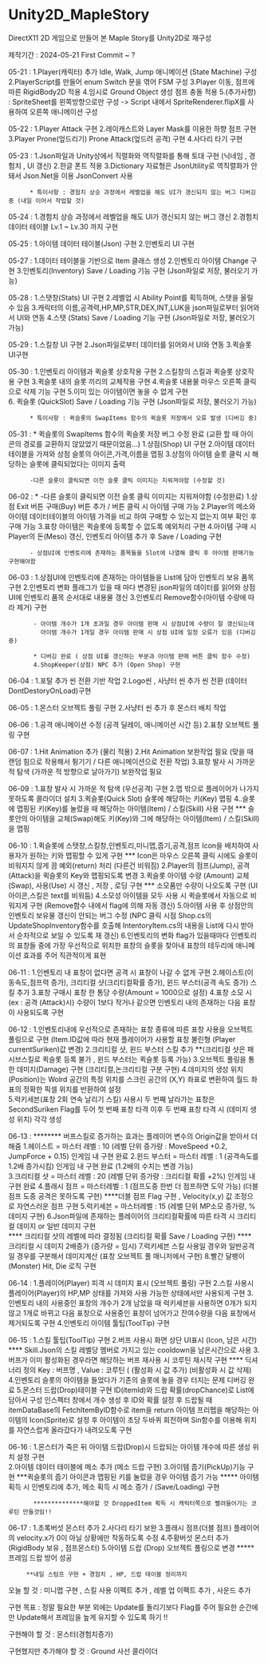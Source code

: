 # Unity2D_MapleStory

DirectX11 2D 게임으로 만들어 본 Maple Story를 Unity2D로 재구성

제작기간 : 2024-05-21 First Commit ~ ?

05-21 :  1.Player(캐릭터) 추가 Idle, Walk, Jump 애니메이션 (State Machine) 구성 
           2.PlayerScript를 만들어 enum Switch 문을 엮어 FSM 구성 
           3.Player 이동, 점프에 따른 RigidBody2D 적용 
           4.임시로 Ground Object 생성 점프 충돌 적용 
           5.(추가사항) : SpriteSheet를 왼쪽방향으로만 구성 -> Script 내에서 SpriteRenderer.flipX를 사용하여 오른쪽 애니메이션 구성 


05-22 : 1.Player Attack 구현 
          2.레이캐스트와 Layer Mask를 이용한 하향 점프 구현 
          3.Player Prone(엎드리기) Prone Attack(엎드려 공격) 구현 
          4.사다리 타기 구현 
   

05-23 : 1.Json파일과 Unity상에서 직렬화와 역직렬화를 통해 토대 구현 (닉네임 , 경험치 , UI 갱신)
          2.한글 폰트 적용
          3.Dictionary 자료형은 JsonUtility로 역직렬화가 안돼서 Json.Net을 이용 JsonConvert 사용

          * 특이사항 : 경험치 상승 과정에서 레벨업을 해도 UI가 갱신되지 않는 버그 디버깅 중 (내일 이어서 작업할 것) 


05-24 : 1.경험치 상승 과정에서 레벨업을 해도 UI가 갱신되지 않는 버그 갱신 
          2.경험치 데이터 테이블 Lv.1 ~ Lv.30 까지 구현 


05-25 : 1.아이템 데이터 테이블(Json) 구현 
          2.인벤토리 UI 구현 


05-27 : 1.데이터 테이블을 기반으로 Item 클래스 생성 
          2.인벤토리 아이템 Change 구현 
          3.인벤토리(Inventory) Save / Loading 기능 구현 (Json파일로 저장, 불러오기 가능)


05-28 : 1.스탯창(Stats) UI 구현 
          2.레벨업 시 Ability Point를 획득하며, 스탯을 올릴 수 있음
          3.캐릭터의 이름,공격력,HP,MP,STR,DEX,INT,LUK을 json파일로부터 읽어와서 UI와 연동 
          4.스탯 (Stats) Save / Loading 기능 구현 (Json파일로 저장, 불러오기 가능)

05-29 : 1.스킬창 UI 구현
          2.Json파일로부터 데이터를 읽어와서 UI와 연동
          3.퀵슬롯 UI구현

05-30 : 1.인벤토리 아이템과 퀵슬롯 상호작용 구현 
          2.스킬창의 스킬과 퀵슬롯 상호작용 구현
          3.퀵슬롯 내의 슬롯 끼리의 교체작용 구현 
          4.퀵슬롯 내용물 마우스 오른쪽 클릭으로 삭제 기능 구현
          5.이미 있는 아이템이면 놓을 수 없게 구현  
          6. 퀵슬롯 (QuickSlot) Save / Loading 기능 구현 (Json파일로 저장, 불러오기 가능)
          
          * 특이사항 : 퀵슬롯의 SwapItems 함수의 퀵슬롯 저장에서 오류 발생 (디버깅 중)

05-31 : * 퀵슬롯의 SwapItems 함수의 퀵슬롯 저장 버그 수정 완료
              (교환 할 때 아이콘의 경로를 교환하지 않았었기 때문이었음...) 
          1.상점(Shop) UI 구현 
          2.아이템 데이터 테이블을 가져와 상점 슬롯의 아이콘,가격,이름을 맵핑
          3.상점의 아이템 슬롯 클릭 시 해당하는 슬롯에 클릭되었다는 이미지 출력
          
          -다른 슬롯이 클릭되면 이전 슬롯 클릭 이미지는 지워져야함 (수정할 것)

06-02 : * -다른 슬롯이 클릭되면 이전 슬롯 클릭 이미지는 지워져야함 (수정완료)
          1.상점 Exit 버튼 구매(Buy) 버튼 추가 / 버튼 클릭 시 아이템 구매 가능
          2.Player의 메소와 아이템 데이터테이블의 아이템 가격을 비교 하여 구매할 수 있는지 없는지 여부 확인 후 구매 가능 
          3.표창 아이템은 퀵슬롯에 등록할 수 없도록 예외처리 구현
          4.아이템 구매 시 Player의 돈(Meso) 갱신, 인벤토리 아이템 추가 후 Save / Loading 구현  
          
          - 상점UI에 인벤토리에 존재하는 품목들을 Slot에 나열해 클릭 후 아이템 판매기능 구현해야함

06-03 : 1.상점UI에 인벤토리에 존재하는 아이템들을 List에 담아 인벤토리 보유 품목 구현 
          2.인벤토리 변화 플래그가 있을 때 마다 변경된 json파일의 데이터를 읽어와 상점 UI에 인벤토리 품목 순서대로 내용물 갱신 
          3.인벤토리 Remove함수(아이템 수량에 따라 제거) 구현  

           - 아이템 개수가 1개 초과일 경우 아이템 판매 시 상점UI에 수량이 잘 갱신되는데 
             아이템 개수가 1개일 경우 아이템 판매 시 상점 UI에 일정 오류가 있음 (디버깅 중)  
          
           * 디버깅 완료 ( 상점 UI를 갱신하는 부분과 아이템 판매 버튼 클릭 함수 수정)
           4.ShopKeeper(상점) NPC 추가 (Open Shop) 구현 

06-04 : 1.포탈 추가 씬 전환 기반 작업 
          2.Logo씬 , 사냥터 씬 추가 씬 전환 (데이터 DontDestoryOnLoad)구현 

06-05 : 1.몬스터 오브젝트 풀링 구현
          2.사냥터 씬 추가 후 몬스터 배치 작업

06-06 : 1.공격 애니메이션 수정 (공격 딜레이, 애니메이션 시간 등)
          2.표창 오브젝트 풀링 구현

06-07 : 1.Hit Animation 추가 (물리 적용) 
          2.Hit Animation 보완작업 필요 (맞을 때 랜덤 힘으로 작용해서 튕기기 / 다른 애니메이션으로 전환 작업)
          3.표창 발사 시 가까운 적 탐색 (가까운 적 방향으로 날아가기) 보완작업 필요 

06-09 : 1.표창 발사 시 가까운 적 탐색 (우선공격) 구현 
          2.맵 밖으로 플레이어가 나가지 못하도록 콜라이더 설치 
          3.퀵슬롯(Quick Slot) 슬롯에 해당하는 키(Key) 맵핑
          4..슬롯에 맵핑된 키(Key)를 눌렀을 때 해당하는 아이템(Item) / 스킬(Skill) 사용 구현 
          *** 슬롯안의 아이템을 교체(Swap)해도 키(Key)와 그에 해당하는 아이템(Item) / 스킬(Skill)을 맵핑 


06-10 : 1.퀵슬롯에 스탯창,스킬창,인벤토리,미니맵,줍기,공격,점프 Icon을 배치하여 사용자가 원하는 키와 맵핑할 수 있게 구현 
          *** Icon은 마우스 오른쪽 클릭 시에도 슬롯이 비워지지 않게 끔 예외(return) 처리 (다른건 비워짐)
          2.Player의 점프(Jump), 공격(Attack)을 퀵슬롯의 Key와 맵핑되도록 변경
          3.퀵슬롯 아이템 수량 (Amount) 교체(Swap), 사용(Use) 시 갱신 , 저장 , 로딩 구현 
            *** 소모품만 수량이 나오도록 구현 (UI아이콘,스킬은 text를 비워둠)
          4.소모성 아이템을 모두 사용 시 퀵슬롯에서 자동으로 비워지게 구현 (Remove함수 내에서 flag에 의해 자동 갱신)
          5.아이템 사용 후 상점안의 인벤토리 보유물 갱신이 안되는 버그 수정 (NPC 클릭 시점 Shop.cs의 UpdateShopInventory함수를 호출해 IntentoryItem.cs의 내용을 List에 다시 받아서 순차적으로 보일 수 있도록 재 갱신)
          6.인벤토리의 변화 flag가 있을때마다 인벤토리의 표창들 중에 가장 우선적으로 위치한 표창의 슬롯을 찾아내 표창의 테두리에 애니메이션 효과를 주어 직관적이게 표현 

06-11 : 1.인벤토리 내 표창이 없다면 공격 시 표창이 나갈 수 없게 구현 
          2.헤이스트(이동속도,점프력 증가), 크리티컬 샷(크리티컬확률 증가), 윈드 부스터(공격 속도 증가) 스킬 추가 
          3.표창 구매시 표창 한 통당 수량(Amount = 1000으로 설정) 
          4.표창 소모 시 (ex : 공격 (Attack)시) 수량이 1보다 작거나 같으면 인벤토리 내의 존재하는 다음 표창이 사용되도록 구현 
          
06-12 : 1.인벤토리내에 우선적으로 존재하는 표창 종류에 따른 표창 사용을 오브젝트 풀링으로 구현
             (Item.ID값에 따라 현재 플레이어가 사용할 표창 불린형 (Player currentSuriken)값 변경)
          2.크리티컬 샷, 윈드 부스터 스킬 추가 **(크리티컬 샷은 패시브스킬로 퀵슬롯 등록 불가 , 윈드 부스터는 퀵슬롯 등록 가능)
          3.오브젝트 풀링을 통한 데미지(Damage) 구현 (크리티컬,논크리티컬 구분 구현) 
          4.데미지의 생성 위치(Position)는 Wolrd 공간의 특정 위치를 스크린 공간의 (X,Y) 좌표로 변환하여 월드 좌표의 정확한
            픽셀 위치를 반환하여 설정  
          5.럭키세븐(표창 2회 연속 날리기 스킬) 사용시 두 번째 날라가는 표창은 SecondSuriken Flag를 두어
            첫 번째 표창 타격 이후 두 번째 표창 타격 시 (데미지 생성 위치) 각각 생성 

06-13 : ******** 버프스킬로 증가하는 효과는 플레이어 변수의 Origin값을 받아서 더해줌 
          1.헤이스트 = 마스터 레벨 : 10 (레벨 단위 증가량 : MoveSpeed +0.2, JumpForce + 0.15) 인게임 내 구현 완료 
          2.윈드 부스터 = 마스터 레벨 : 1 (공격속도를 1.2배 증가시킴) 인게임 내 구현 완료 (1.2배의 수치는 변경 가능)  
          3.크리티컬 샷 = 마스터 레벨 : 20 (레벨 단위 증가량 : 크리티컬 확률 +2%) 인게임 내 구현 완료 
          4.플래시 점프 = 마스터레벨 : 1 (점프도중 한번 더 점프하면 도약 가능) (더블점프 도중 공격은 못하도록 구현)
            ****더블 점프 Flag 구현 , Velocity(x,y) 값 조정으로 자연스러운 점프 구현 
          5.럭키세븐 = 마스터레벨 : 15 (레벨 단위 MP소모 증가량, %데미지 구현)
          6.Json파일에 존재하는 플레이어의 크리티컬확률에 따른 타격 시 크리티컬 데미지 or 일반 데미지 구현  
            **** 크리티컬 샷의 레벨에 따라 결정됨 (크리티컬 확률 Save / Loading 구현) 
            **** 크리티컬 시 데미지 2배증가 (증가량 = 임시)
          7.럭키세븐 스킬 사용일 경우와 일반공격일 경우를 구분해서 데미지계산 (표창 오브젝트 풀 매니저에서 구현)
          8.빨간 달팽이(Monster) Hit, Die 로직 구현 

06-14 : 1.플레이어(Player) 피격 시 데미지 표시 (오브젝트 풀링) 구현
          2.스킬 사용시 플레이어(Player)의 HP,MP 상태를 가져와 사용 가능한 상태에서만 사용되게 구현 
          3.인벤토리 내의 사용중인 표창의 개수가 2개 남았을 때 럭키세븐을 사용하면 0개가 되지 않고 
            1개로 바뀌고 다음 표창으로 사용중인 표창이 넘어가고 잔여수량을 다음 표창에서 제거되도록 구현
          4.인벤토리 아이템 툴팁(ToolTip) 구현 

06-15 : 1.스킬 툴팁(ToolTip) 구현
          2.버프 사용시 화면 상단 UI표시 (Icon, 남은 시간) 
            **** Skill.Json의 스킬 레벨당 멤버로 가지고 있는 cooldown을 남은시간으로 사용 
          3.버프가 이미 활성화된 경우라면 해당하는 버프 재사용 시 코루틴 재시작 구현 
            **** 딕셔너리 정의 Key : 버프명 , Value : 코루틴 ( (활성화 시 값 추가) (비활성화 시 값 삭제)
          4.인벤토리 슬롯의 아이템을 들었다가 기존의 슬롯에 놓을 경우 터지는 문제 디버깅 완료
          5.몬스터 드랍(Drop)테이블 구현 ID(itemId)와 드랍 확률(dropChance)로 List에 담아서 구성 인스펙터 창에서
            개수 생성 후 ID와 확률 설정 후 드랍될 때 itemDataBase의 FetchItemByID함수로 item을 return
            아이템 프리펩을 해당하는 아이템의 Icon(Sprite)로 설정 후 아이템이 초당 두바퀴 회전하며 
            Sin함수를 이용해 위치를 자연스럽게 올라갔다가 내려오도록 구현 
           
06-16 : 1.몬스터가 죽은 뒤 아이템 드랍(Drop)시 드랍되는 아이템 개수에 따른 생성 위치 설정 구현            
          2.아이템 데이터 테이블에 메소 추가 (메소 드랍 구현)
          3.아이템 줍기(PickUp)기능 구현 ***퀵슬롯의 줍기 아이콘과 맵핑된 키를 눌렀을 경우 아이템 줍기 가능 
            ***** 아이템 획득 시 인벤토리에 추가, 메소 획득 시 메소 증가 / (Save/Loading) 구현 

           **************해야할 것 DroppedItem 획득 시 캐릭터쪽으로 빨려들어가는 코루틴 만들것임!!

06-17 : 1.초록버섯 몬스터 추가
          2.사다리 타기 보완
          3.플래시 점프(더블 점프) 플레이어의 velocity.x가 0이 아닐 상황에만 작동하도록 수정
          4.주황버섯 몬스터 추가 (RigidBody 보유 , 점프몬스터)
          5.아이템 드랍 (Drop) 오브젝트 풀링으로 변경 *****프레임 드랍 방어 성공
   
         **내일 스텀프 구현 + 경험치 , HP, 드랍 테이블 정리까지 


오늘 할 것 : 미니맵 구현 , 스킬 사용 이펙트 추가 , 레벨 업 이펙트 추가 , 사운드 추가 


구현 목표 : 정말 필요한 부분 외에는 Update를 돌리기보다 Flag를 주어 필요한 순간에만 Update해서 프레임을 높게 유지할 수 있도록 하기 !! 



구현해야 할 것 : 
몬스터(경험치증가)



구현했지만 추가해야 할 것 : 
Ground 사선 콜라이더


